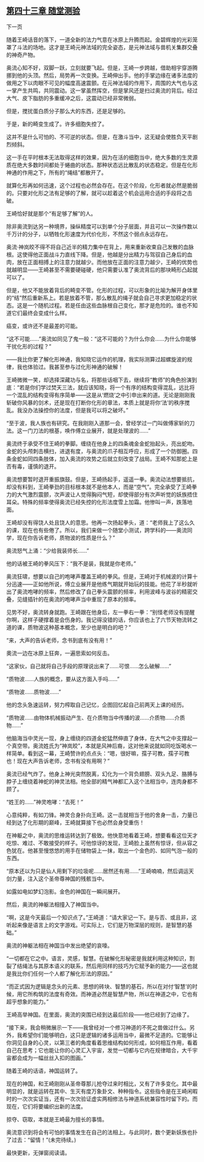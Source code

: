 ## [第四十三章 随堂测验](https://www.xxbiquge.com/11_11207/9122184.html)
﻿下一页

  随着王崎话音的落下，一道全新的法力气意在冰原上升腾而起。金碧辉煌的光彩笼罩了斗法的场地。这才是王崎元神法域的完全姿态，是元神法域与兽机关集群交叠的神奇产物。

  奥流心知不好，双脚一跃，立刻就要飞起。但是，王崎一步跨越，借助相宇穿游腾挪到他的头顶。然后，局势再一次变换。王崎伸出手。他的手掌边缘在诸多法度的做用之下以肉眼不可见的幅度高速震颤。在元神法域的作用下，周围的大气也与这一掌产生共鸣，共同震动。这一掌虽然挥空，但是掌风还是扫过奥流的背后。经过大气、皮下脂肪的多重缓冲之后，这震动已经非常微弱。

  但是，搅扰蛋白质分子那么大的东西，还是足够的。

  于是，新的畸变生成了。许多细胞失控了。

  这并不是什么可怕的、不可逆的状态。但是，在激斗当中，这无疑会使胜负天平剧烈倾斜。

  这一手在平时根本无法取得这样的效果，因为在活的细胞当中，绝大多数的生灵源质在绝大多数时间都处于蜷曲的状态。那种状态远比散乱的状态稳定。但是在化形神通的作用之下，所有的“绳结”都散开了。

  就算化形再如何迅速，这个过程也必然会存在。在这个阶段，化形者就必然是脆弱的。只要对化形之法有足够的了解，就可以趁着这个机会运用合适的手段将之击破。

  王崎恰好就是那个“有足够了解”的人。

  除非奥流到达另一种境界，操纵精度可以到单个分子层面，并且可以一次操作数以千万计的分子，以牺牲化形速度为代价化形，不然这个弱点永远存在。

  奥流·神岚皎不得不将自己近半的精力集中在背上，用来重新收束自己发散的血脉根。这使得他正面战斗力直线下降。但是，他越是分出精力与驾驭自己身后的血肉，放在正面相搏上的注意力就越少。而他放在正面的注意力越少，王崎的优势也就越明显——王崎甚至不需要硬碰硬，他只需要认准了奥流背后的那块畸形凸起就可以了。

  但是，他又不能放着背后的畸变不管。化形的过程，可以形象的比喻为解开身体里的“结”然后重新系上。若是放着不管，那么散乱的绳子就会自己寻求更加稳定的状态。这是一个随机过程。若是任由这些血脉根自己变化，那才是危险的。谁也不知道它们最终会变成什么样。

  癌变，或许还不是最差的可能。

  “这不可能……”奥流如同见了鬼一般：“这不可能的？为什么你会……为什么你能够干扰化形的过程？”

  ——我比你更了解化形神通，我知晓它运作的机理，我实际测算过超螺旋波的规律，我也体验过。我甚至参与过化形神通的破解！

  王崎微微一笑，却选择深藏功与名，将那些话咽下去，继续将“教师”的角色扮演到底：“若是你们学过焚天三法，就应该知晓，将一个有序的结构变得混乱，远比将一个混乱的结构变得有序简单——这是从‘燃烧’之中引申出来的道。无论是刚刚我斩破你风暴的剑术，还是现在打断你化形的章法，本质上就是将你‘法’的秩序搅乱。我没办法操控你的法度，但是我可以将之破坏。”

  “至于波，我人族也有研究。在我刚刚入道那一会，曾经学过一门叫做傅家斩的刀法。这一门刀法的根基，唤作傅立业展开，就是处理波的……”

  奥流终于承受不住王崎的拳脚。缠绕在他身上的四条魂金金蛇抬起头，亮出蛇吻。金蛇的头颅刺击横扫，进退有度，与奥流的爪子相互呼应，形成了一个防御圈。四条金蛇如同四条肢体，加入奥流的攻势之后就立刻改变了战局。王崎不知那蛇上是否有毒，谨慎的退开。

  奥流想要暂时退开重振旗鼓。但是，王崎扬起手，遥遥一拳。奥流动法想要抵抗，却没有料到，王崎拳劲的目标根本就不是他本人，而是“空气”。完全承受了王崎拳力的大气激烈震颤，次声波让人觉得胸闷气短，却使得部分有次声听觉的妖族捂住耳朵。特殊的频率使得奥流已经失控的化形法度雪上加霜。他惨叫一声，跌落地面。

  王崎却没有得饶人处且饶人的意思。他再一次扬起拳头，道：“老师我上了这么久的课，现在也有些倦了。所以，我们来做一个随堂小测试，跨学科的——奥流同学，现在你告诉老师，质物波的性质是什么？”

  奥流怒气上涌：“少给我装师长……”

  他的话被王崎的拳风压下：“我不是装，我就是你老师。”

  奥流狂啸，想要以自己的咆哮声覆盖王崎的拳风。但是，王崎对于机械波的计算十分迅速——正如他所说，傅立业展开是他练气期就开始玩的技能。他花了半秒就听出了奥流咆哮的频率，然后修改了自己拳头震颤的频率，利用波峰与波谷的精密交叠，见缝插针的在奥流的咆哮声当中重现了原本的频率。

  见势不好，奥流转身就跑。王崎跟在他身后，左一拳右一拳：“别怪老师没有提醒你啊，这样子硬撑着是会伤身的。我记得没错的话，你应该也上了六节天物流转之道的课，质物波这种基本概念，至少也是明白的吧？”

  “来，大声的告诉老师，念书到底有没有用！”

  奧流一边在冰原上狂奔，一遍思索如何反击。

  “这家伙，自己就将自己手段的原理说出来了……可恨……怎么破解……”

  “质物波……人族的概念，要从这方面入手吗……”

  “质物波……质物波……”

  他的念头急速运转，努力榨取自己记忆，企图回忆起自己前两天上课的经历。

  “质物波……由物体机械振动产生、在介质物当中传播的波……介质物……介质物……”

  他脑海当中灵光一现，身上缠绕的四道金蛇猛然伸直了身体，在大气之中支撑起一个真空带。奥流姓氏为“神岚皎”，本就是风神后裔，这对他来说就如同吃饭喝水一样简单。看到这一幕，王崎赞许的点点头：“嗯，很好嘛，孺子可教，孺子可教也！现在大声告诉老师，念书有没有用啊？”

  奥流已经气炸了。他身上神光突然脱离，幻化为一个背负翅膀、双头九足、胳膊与脖子上缠绕着神蛇的神灵法相。他全部的精气神都汇入这个法相当中，连肉身都不顾了。

  “姓王的……”神灵咆哮：“去死！”

  心意纯粹，有如刀锋。神灵合身扑向王崎。这一击就相当于他的舍身一击，力量已经到达了化形期的巅峰，王崎就算接下也必然会身受重伤！

  在神躯之中，奥流的思维运转达到了极致。他快意地看着王崎，想要看看这位天才吃惊、难过、不敢接受的样子。可他惊讶的发现，王崎脸上虽然有惊讶，但从容之色犹在。他甚至慢悠悠的用手在储物袋上一抹，取出一个金色的、如同气泡一般的东西。

  “原本还以为只是仙人用剩下的垃圾呢……居然还有用……”王崎喃喃，然后调运天剑力量，注入这个圣帝尊神国的残骸当中。

  如露如电如梦幻泡影。金色的神国在一瞬间展开。

  然后，奥流的神躯法相撞入了神国当中。

  “啊，这是今天最后一个知识点了。”王崎道：“请大家记一下。是与否、或且非，这听起来像是语言上的文字游戏。可实际上，它们是万物深层的规则，是智慧的基础。”

  奥流的神躯法相在神国当中发出绝望的哀嚎。

  “一切都在它之中。语言，灵感，智慧。在破解化形秘密是我就利用这种知识，割裂了结绳法与其原本语义的联系，然后用同样的技巧为它赋予新的能力——这也就是我比你们任何一个人都了解化形法的原因。”

  “而正式因为逻辑是念头的元素、思想的砖块、智慧的基石，所以在对付‘智慧’的时候，用它所构筑的法度有奇效。而神道必然是智慧产物，所以在神道之中，它也有超乎想象的能力。”

  王崎高举神国。在里面，奥流的突围已经到达最后阶段——他已经到了边缘了。

  “接下来，我会稍微展示一下——我曾经对一个修习神道的不死之兽做过什么。另外，我希望你们能够明白，这只是逻辑的诸多运用当中，最微不足道的。它能够让你洞见自身的心灵，以第三者的角度看着思维结构如何形成，如何相互作用，看着自己在思考；它也能让你的心灵汇入宇宙，发觉一切都与它内在规律暗合，大千宇宙都会成为一幅丝丝入扣的图画。”

  随着王崎的话语，神国运转了。

  现在的神国，和王崎刚刚从圣帝尊那儿抢夺过来时相比，又有了许多变化。其中最明显的，就是运转在其中、生灭有度万象卦文、种种指令。这些指令是在王崎闲暇时的一次次实证当，还有一次次验证虚实两相修法与神道系统兼容性时留下的。而现在，它们将要编织出新的法度。

  掠夺、窃取，本就是王崎最为擅长的事情。

  奥流意识到将会有可怕的事情发生在自己的法相上。与此同时，数个更新妖族也扑了过去：“留情！”(未完待续。)

  最快更新，无弹窗阅读请。
